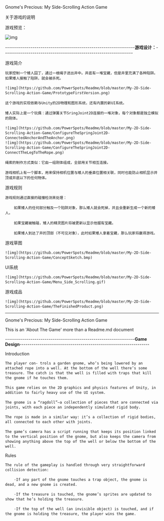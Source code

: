 Gnome's Precious: My Side-Scrolling Action Game

关于游戏的说明

游戏预览：

![img](https://github.com/PowerSpots/Readme/blob/master/My-2D-Side-Scrolling-Action-Game/Preview_Side_Scrolling.gif)


------------------------------------------------------------------<b>游戏设计：</b>------------------------------------------------------------------


游戏简介

    玩家控制一个矮人园丁，通过一根绳子进出井中。井底有一堆宝藏，但是井里充满了各种陷阱。如果矮人接触了陷阱，就会被杀死。

    ![img](https://github.com/PowerSpots/Readme/blob/master/My-2D-Side-Scrolling-Action-Game/PrototypeFirstVersion.png)

    这个游戏的实现依赖与Unity的2D物理和图形系统，还有内置的新UI系统。

    矮人实际上是一个玩偶：通过弹簧关节SringJoint2D连接的一堆对象，每个对象都是独立模拟的刚体。

    ![img](https://github.com/PowerSpots/Readme/blob/master/My-2D-Side-Scrolling-Action-Game/ConfigureTheSpringJoint2D-ConnectedAnchorAndTheAnchor.png)
    ![img](https://github.com/PowerSpots/Readme/blob/master/My-2D-Side-Scrolling-Action-Game/ConfigureTheSpringJoint2D-ConnectTheLegToTheRope.png)

    绳索的制作方式类似：它由一组刚体组成，全部用关节相互连接。

    游戏相机上有一个脚本，用来保持相机位置与矮人的垂直位置相关联，同时也能防止相机显示井顶或井底以下的任何物体。


游戏规则

    游戏规则通过直接的碰撞检测来处理：

        如果矮人的任何部分触及一个陷阱对象，那么矮人就会死掉，并且会重新生成一个新的矮人。

        如果宝藏被触碰，矮人的精灵图片将被更新以显示他握有宝藏。

        如果矮人到达了井的顶部（不可见对象），此时如果矮人拿着宝藏，那么玩家将赢得游戏。


游戏草图

    ![img](https://github.com/PowerSpots/Readme/blob/master/My-2D-Side-Scrolling-Action-Game/ConceptSketch.bmp)


UI系统

    ![img](https://github.com/PowerSpots/Readme/blob/master/My-2D-Side-Scrolling-Action-Game/Menu_Side_Scrolling.gif)


游戏成品

    ![img](https://github.com/PowerSpots/Readme/blob/master/My-2D-Side-Scrolling-Action-Game/TheFinishedProduct.png)



--------------------------------------------------------------------------------------------------------------------------------------------------



Gnome's Precious: My Side-Scrolling Action Game

This is an 'About The Game' more than a Readme.md document

------------------------------------------------------------------<b>Game Design</b>------------------------------------------------------------------


Introduction    

    The player con‐ trols a garden gnome, who’s being lowered by an attached rope into a well. At the bottom of the well there’s some treasure. The catch is that the well is filled with traps that kill the gnome if he touches them.

    This game relies on the 2D graphics and physics features of Unity, in addition to fairly heavy use of the UI system.

    The gnome is a “ragdoll”—a collection of pieces that are connected via joints, with each piece an independently simulated rigid body.

    The rope is made in a similar way: it’s a collection of rigid bodies, all connected to each other with joints.

    The game’s camera has a script running that keeps its position linked to the vertical position of the gnome, but also keeps the camera from showing anything above the top of the well or below the bottom of the well. 


Rules   

    The rule of the gameplay is handled through very straightforward collision detection: 

        ·If any part of the gnome touches a trap object, the gnome is dead, and a new gnome is created.

        ·If the treasure is touched, the gnome’s sprites are updated to show that he’s holding the treasure.

        ·If the top of the well (an invisible object) is touched, and if the gnome is holding the treasure, the player wins the game.







    